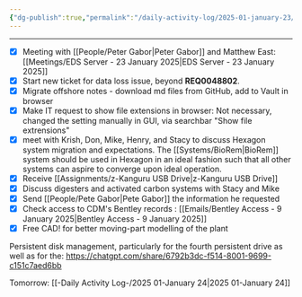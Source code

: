 ```yaml
---
{"dg-publish":true,"permalink":"/daily-activity-log/2025-01-january-23/","noteIcon":"","created":"2025-05-20T10:31:33.955-05:00"}
---
```


---
- [x] Meeting with [[People/Peter Gabor\|Peter Gabor]] and Matthew East: [[Meetings/EDS Server - 23 January 2025\|EDS Server - 23 January 2025]]
- [x] Start new ticket for data loss issue, beyond **REQ0048802**. 
- [x] Migrate offshore notes - download md files from GitHub, add to Vault in browser 
- [x] Make IT request to show file extensions in browser: Not necessary, changed the setting manually in GUI, via searchbar "Show file extrensions"
- [x] meet with Krish, Don, Mike, Henry, and Stacy to discuss Hexagon system migration and expectations. The [[Systems/BioRem\|BioRem]] system should be used in Hexagon in an ideal fashion such that all other systems can aspire to converge upon ideal operation. 
- [x] Receive [[Assignments/z-Kanguru USB Drive\|z-Kanguru USB Drive]]
- [x] Discuss digesters and activated carbon systems with Stacy and Mike
- [x] Send [[People/Pete Gabor\|Pete Gabor]] the information he requested
- [x] Check access to CDM's Bentley records : [[Emails/Bentley Access - 9 January 2025\|Bentley Access - 9 January 2025]]
- [x] Free CAD! for better moving-part modelling of the plant 

Persistent disk management, particularly for the fourth persistent drive as well as for the:
https://chatgpt.com/share/6792b3dc-f514-8001-9699-c151c7aed6bb


Tomorrow: [[-Daily Activity Log-/2025 01-January 24\|2025 01-January 24]]
